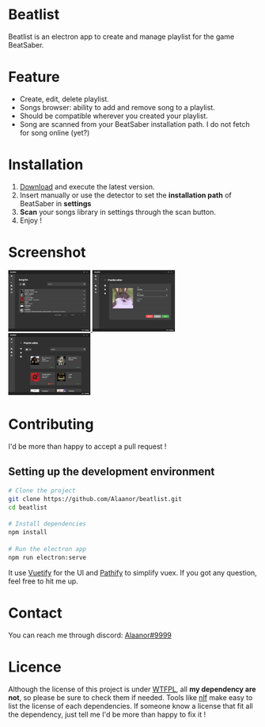 # Beatlist

Beatlist is an electron app to create and manage playlist for the game BeatSaber.

# Feature

 - Create, edit, delete playlist.
 - Songs browser: ability to add and remove song to a playlist.
 - Should be compatible wherever you created your playlist.
 - Song are scanned from your BeatSaber installation path. I do not fetch for song online (yet?)
 
# Installation

1. [Download](https://github.com/Alaanor/beatlist/releases) and execute the latest version.
2. Insert manually or use the detector to set the **installation path** of BeatSaber in **settings**
3. **Scan** your songs library in settings through the scan button.
4. Enjoy !

# Screenshot

<a href="https://raw.githubusercontent.com/Alaanor/beatlist/screenshot/songlist.png">
  <img src="https://raw.githubusercontent.com/Alaanor/beatlist/screenshot/songlist.png" width="33%">
</a>

<a href="https://raw.githubusercontent.com/Alaanor/beatlist/screenshot/playlistEditor1.png">
  <img src="https://raw.githubusercontent.com/Alaanor/beatlist/screenshot/playlistEditor1.png" width="33%">
</a>

<a href="https://raw.githubusercontent.com/Alaanor/beatlist/screenshot/playlistEditor2.png">
  <img src="https://raw.githubusercontent.com/Alaanor/beatlist/screenshot/playlistEditor2.png" width="33%">
</a>

# Contributing

I'd be more than happy to accept a pull request !

## Setting up the development environment

```bash
# Clone the project
git clone https://github.com/Alaanor/beatlist.git
cd beatlist

# Install dependencies
npm install

# Run the electron app
npm run electron:serve
```

It use [Vuetify](https://vuetifyjs.com/) for the UI and [Pathify](https://github.com/davestewart/vuex-pathify) to simplify vuex. If you got any question, feel free to hit me up.

# Contact

You can reach me through discord: [Alaanor#9999](https://discordapp.com/users/213397906571395072)

# Licence

Although the license of this project is under [WTFPL](LICENSE.txt), all **my dependency are not**, so please be sure to check them if needed. Tools like [nlf](https://www.npmjs.com/package/nlf) make easy to list the license of each dependencies. If someone know a license that fit all the dependency, just tell me I'd be more than happy to fix it !
